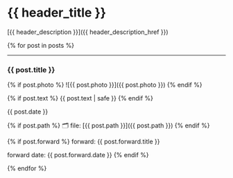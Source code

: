 # {{ header_title }}

[{{ header_description }}]({{ header_description_href }})

{% for post in posts %}

---

### {{ post.title }}

{% if post.photo %} 
![{{ post.photo }}]({{ post.photo }}) 
{% endif %}

{% if post.text %}
{{ post.text | safe }}
{% endif %}

{{ post.date }}

{% if post.path %}
🗂 file: [{{ post.path }}]({{ post.path }}) 
{% endif %}

{% if post.forward %} 
forward: {{ post.forward.title }} 

forward date: {{ post.forward.date }}
{% endif %}

{% endfor %}

